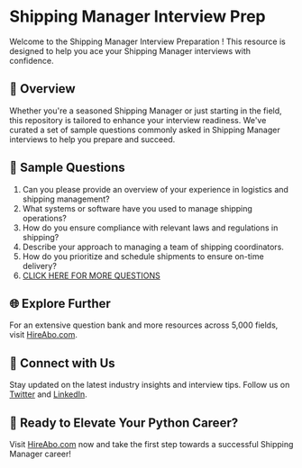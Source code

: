 # Shipping Manager Interview Prep

Welcome to the Shipping Manager Interview Preparation ! This resource is designed to help you ace your Shipping Manager interviews with confidence.

## 🚀 Overview

Whether you're a seasoned Shipping Manager or just starting in the field, this repository is tailored to enhance your interview readiness. We've curated a set of sample questions commonly asked in Shipping Manager interviews to help you prepare and succeed.

## 📝 Sample Questions

1. Can you please provide an overview of your experience in logistics and shipping management?
2. What systems or software have you used to manage shipping operations?
3. How do you ensure compliance with relevant laws and regulations in shipping?
4. Describe your approach to managing a team of shipping coordinators.
5. How do you prioritize and schedule shipments to ensure on-time delivery?
6. [CLICK HERE FOR MORE QUESTIONS](https://hireabo.com/job/23_0_9/Shipping%20Manager)

## 🌐 Explore Further

For an extensive question bank and more resources across 5,000 fields, visit [HireAbo.com](https://www.hireabo.com).

## 📱 Connect with Us

Stay updated on the latest industry insights and interview tips. Follow us on [Twitter](https://twitter.com/hireabo) and [LinkedIn](https://www.linkedin.com/in/hire-abo-3609972a8/).

## 🚀 Ready to Elevate Your Python Career?

Visit [HireAbo.com](https://www.hireabo.com) now and take the first step towards a successful Shipping Manager career!